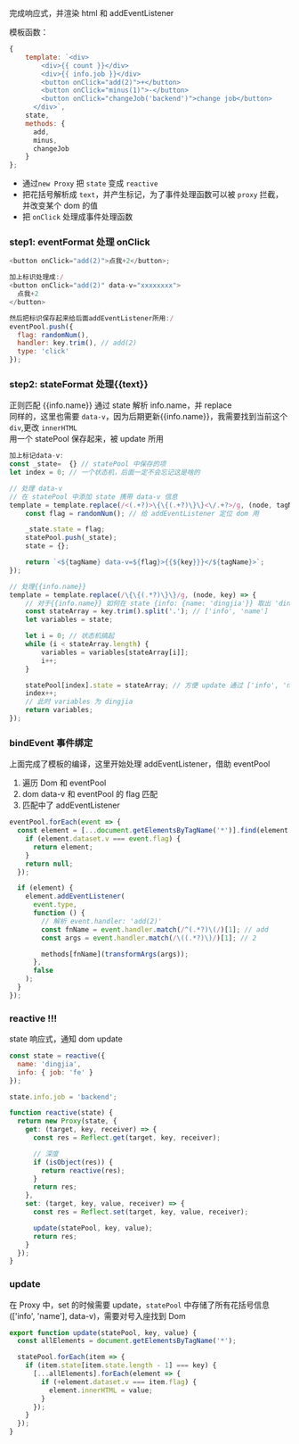 完成响应式，并渲染 html 和 addEventListener

模板函数：

```js
{
    template: `<div>
        <div>{{ count }}</div>
        <div>{{ info.job }}</div>
        <button onClick="add(2)">+</button>
        <button onClick="minus(1)">-</button>
        <button onClick="changeJob('backend')">change job</button>
      </div>`,
    state,
    methods: {
      add,
      minus,
      changeJob
    }
};
```

- 通过`new Proxy` 把 `state` 变成 `reactive`
- 把花括号解析成 `text`，并产生标记，为了事件处理函数可以被 `proxy` 拦截，并改变某个 dom 的值
- 把 `onClick` 处理成事件处理函数

### step1: eventFormat 处理 onClick

```js
<button onClick="add(2)">点我+2</button>;

加上标识处理成:/
<button onClick="add(2)" data-v="xxxxxxxx">
  点我+2
</button>

然后把标识保存起来给后面addEventListener所用:/
eventPool.push({
  flag: randomNum(),
  handler: key.trim(), // add(2)
  type: 'click'
});
```

### step2: stateFormat 处理{{text}}

正则匹配 {{info.name}} 通过 state 解析 info.name，并 replace <br>
同样的，这里也需要 `data-v`，因为后期更新{{info.name}}，我需要找到当前这个 `div`,更改 `innerHTML` <br>
用一个 statePool 保存起来，被 update 所用

```js
加上标记data-v:
const _state=  {} // statePool 中保存的项
let index = 0; // 一个状态机，后面一定不会忘记这是啥的

// 处理 data-v
// 在 statePool 中添加 state 携带 data-v 信息
template = template.replace(/<(.+?)>\{\{(.+?)\}\}<\/.+?>/g, (node, tagName, key) => {
    const flag = randomNum(); // 给 addEventListener 定位 dom 用

    _state.state = flag;
    statePool.push(_state);
    state = {};

    return `<${tagName} data-v=${flag}>{{${key}}}</${tagName}>`;
});

// 处理{{info.name}}
template = template.replace(/\{\{(.*?)\}\}/g, (node, key) => {
    // 对于{{info.name}} 如何在 state {info: {name: 'dingjia'}} 取出 'dingjia'
    const stateArray = key.trim().split('.'); // ['info', 'name']
    let variables = state;

    let i = 0; // 状态机搞起
    while (i < stateArray.length) {
        variables = variables[stateArray[i]];
        i++;
    }

    statePool[index].state = stateArray; // 方便 update 通过 ['info', 'name'] 最后一项定位到 proxy set 的 k ey
    index++;
    // 此时 variables 为 dingjia
    return variables;
});
```

### bindEvent 事件绑定

上面完成了模板的编译，这里开始处理 addEventListener，借助 eventPool <br>

1. 遍历 Dom 和 eventPool
2. dom data-v 和 eventPool 的 flag 匹配
3. 匹配中了 addEventListener

```js
eventPool.forEach(event => {
  const element = [...document.getElementsByTagName('*')].find(element => {
    if (element.dataset.v === event.flag) {
      return element;
    }
    return null;
  });

  if (element) {
    element.addEventListener(
      event.type,
      function () {
        // 解析 event.handler: 'add(2)'
        const fnName = event.handler.match(/^(.*?)\(/)[1]; // add
        const args = event.handler.match(/\((.*?)\)/)[1]; // 2

        methods[fnName](transformArgs(args));
      },
      false
    );
  }
});
```

### reactive !!!

state 响应式，通知 dom update

```js
const state = reactive({
  name: 'dingjia',
  info: { job: 'fe' }
});

state.info.job = 'backend';

function reactive(state) {
  return new Proxy(state, {
    get: (target, key, receiver) => {
      const res = Reflect.get(target, key, receiver);

      // 深度
      if (isObject(res)) {
        return reactive(res);
      }
      return res;
    },
    set: (target, key, value, receiver) => {
      const res = Reflect.set(target, key, value, receiver);

      update(statePool, key, value);
      return res;
    }
  });
}
```

### update

在 Proxy 中，set 的时候需要 update，`statePool` 中存储了所有花括号信息(['info', 'name'], data-v)，需要对号入座找到 Dom

```js
export function update(statePool, key, value) {
  const allElements = document.getElementsByTagName('*');

  statePool.forEach(item => {
    if (item.state[item.state.length - 1] === key) {
      [...allElements].forEach(element => {
        if (+element.dataset.v === item.flag) {
          element.innerHTML = value;
        }
      });
    }
  });
}
```
